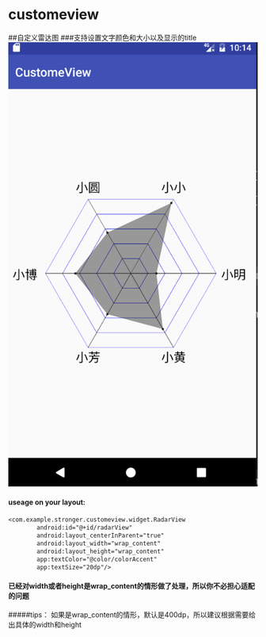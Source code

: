 # customeview
##自定义雷达图
###支持设置文字颜色和大小以及显示的title
![](https://github.com/hjmJhon/customeview/raw/master/Screenshots/QQ20161231-221420@2x.png)
#### useage on your layout:
```
<com.example.stronger.customeview.widget.RadarView
        android:id="@+id/radarView"
        android:layout_centerInParent="true"
        android:layout_width="wrap_content"
        android:layout_height="wrap_content"
        app:textColor="@color/colorAccent"
        app:textSize="20dp"/>
```
#### 已经对width或者height是wrap_content的情形做了处理，所以你不必担心适配的问题
#####tips：
如果是wrap_content的情形，默认是400dp，所以建议根据需要给出具体的width和height